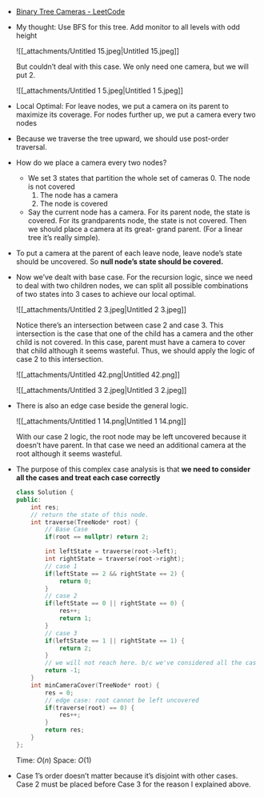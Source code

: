 - [Binary Tree Cameras - LeetCode](https://leetcode.com/problems/binary-tree-cameras/description/)
- My thought: Use BFS for this tree. Add monitor to all levels with odd height
    
    ![[_attachments/Untitled 15.jpeg|Untitled 15.jpeg]]
    
    But couldn’t deal with this case. We only need one camera, but we will put 2.
    
    ![[_attachments/Untitled 1 5.jpeg|Untitled 1 5.jpeg]]
    
      
    
- Local Optimal: For leave nodes, we put a camera on its parent to maximize its coverage. For nodes further up, we put a camera every two nodes
- Because we traverse the tree upward, we should use post-order traversal.
- How do we place a camera every two nodes?
    - We set 3 states that partition the whole set of cameras
		0. The node is not covered
        1. The node has a camera
        2. The node is covered
    - Say the current node has a camera. For its parent node, the state is covered. For its grandparents node, the state is not covered. Then we should place a camera at its great- grand parent. (For a linear tree it’s really simple).
- To put a camera at the parent of each leave node, leave node’s state should be uncovered. So **null node’s state should be covered.**
- Now we’ve dealt with base case. For the recursion logic, since we need to deal with two children nodes, we can split all possible combinations of two states into 3 cases to achieve our local optimal.
    
    ![[_attachments/Untitled 2 3.jpeg|Untitled 2 3.jpeg]]
    
    Notice there’s an intersection between case 2 and case 3. This intersection is the case that one of the child has a camera and the other child is not covered. In this case, parent must have a camera to cover that child although it seems wasteful. Thus, we should apply the logic of case 2 to this intersection.
    
    ![[_attachments/Untitled 42.png|Untitled 42.png]]
    
    ![[_attachments/Untitled 3 2.jpeg|Untitled 3 2.jpeg]]
    
- There is also an edge case beside the general logic.
    
    ![[_attachments/Untitled 1 14.png|Untitled 1 14.png]]
    
    With our case 2 logic, the root node may be left uncovered because it doesn’t have parent. In that case we need an additional camera at the root although it seems wasteful.
    
- The purpose of this complex case analysis is that **we need to consider all the cases and treat each case correctly**
    
    ```C++
    class Solution {
    public:
        int res;
        // return the state of this node.
        int traverse(TreeNode* root) {
            // Base Case
            if(root == nullptr) return 2;
    
            int leftState = traverse(root->left);
            int rightState = traverse(root->right);
            // case 1
            if(leftState == 2 && rightState == 2) {
                return 0;
            }
            // case 2
            if(leftState == 0 || rightState == 0) {
                res++;
                return 1;
            }
            // case 3
            if(leftState == 1 || rightState == 1) {
                return 2;
            }
            // we will not reach here. b/c we've considered all the cases. 
            return -1;
        }
        int minCameraCover(TreeNode* root) {
            res = 0;
            // edge case: root cannot be left uncovered
            if(traverse(root) == 0) {
                res++;
            }
            return res;
        }
    };
    ```
    
    Time: $O(n)$﻿ Space: $O(1)$﻿
    
- Case 1’s order doesn’t matter because it’s disjoint with other cases. Case 2 must be placed before Case 3 for the reason I explained above.